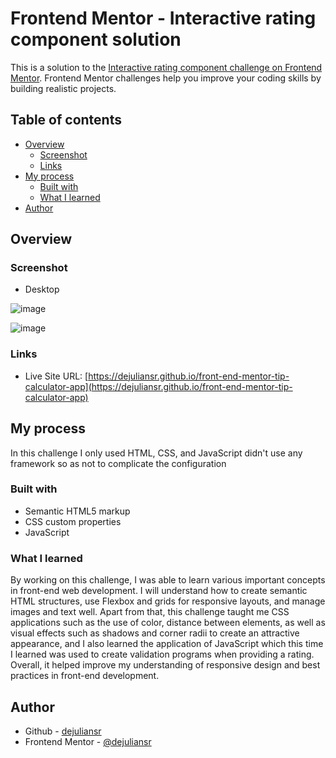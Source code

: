# Frontend Mentor - Interactive rating component solution

This is a solution to the [Interactive rating component challenge on Frontend Mentor](https://www.frontendmentor.io/challenges/interactive-rating-component-koxpeBUmI). Frontend Mentor challenges help you improve your coding skills by building realistic projects. 

## Table of contents

- [Overview](#overview)
  - [Screenshot](#screenshot)
  - [Links](#links)
- [My process](#my-process)
  - [Built with](#built-with)
  - [What I learned](#what-i-learned)
- [Author](#author)

## Overview

### Screenshot

- Desktop

![image](https://github.com/user-attachments/assets/077cf584-4544-4858-9dad-70d2c864bdd2)

![image](https://github.com/user-attachments/assets/f0298f86-4c6d-4d9e-9edf-af7273e84854)

### Links

- Live Site URL: [https://dejuliansr.github.io/front-end-mentor-tip-calculator-app](https://dejuliansr.github.io/front-end-mentor-tip-calculator-app)

## My process

In this challenge I only used HTML, CSS, and JavaScript didn't use any framework so as not to complicate the configuration

### Built with

- Semantic HTML5 markup
- CSS custom properties
- JavaScript

### What I learned

By working on this challenge, I was able to learn various important concepts in front-end web development. I will understand how to create semantic HTML structures, use Flexbox and grids for responsive layouts, and manage images and text well. Apart from that, this challenge taught me CSS applications such as the use of color, distance between elements, as well as visual effects such as shadows and corner radii to create an attractive appearance, and I also learned the application of JavaScript which this time I learned was used to create validation programs when providing a rating. Overall, it helped improve my understanding of responsive design and best practices in front-end development.

## Author

- Github - [dejuliansr](https://github.com/dejuliansr)
- Frontend Mentor - [@dejuliansr](https://www.frontendmentor.io/profile/dejuliansr)

